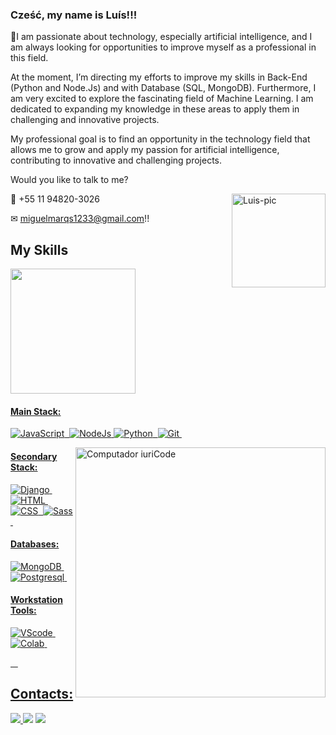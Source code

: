 ### Cześć, my name is Luís!!!

🌱I am passionate about technology, especially artificial intelligence, and I am always looking for opportunities to improve myself as a professional in this field.

At the moment, I’m directing my efforts to improve my skills in Back-End (Python and Node.Js) and with Database (SQL, MongoDB). Furthermore, I am very excited to explore the fascinating field of Machine Learning. I am dedicated to expanding my knowledge in these areas to apply them in challenging and innovative projects.

My professional goal is to find an opportunity in the technology field that allows me to grow and apply my passion for artificial intelligence, contributing to innovative and challenging projects.

Would you like to talk to me?

<img align="right" alt="Luis-pic" height="150" src="https://cdn.discordapp.com/attachments/914003234673274910/917981994317668382/Grenn_Tchaco.gif">

📱 +55 11 94820-3026

✉ miguelmarqs1233@gmail.com!!

## My Skills

<div align="left">
  <a href="https://github.com/miguelmarqs">
  <img height="200em" src="https://github-readme-stats.vercel.app/api/top-langs/?username=miguelmarqs&layout=compact&langs_count=7&theme=dark"/>
</div>


#### Main Stack:

![JavaScript](https://img.shields.io/badge/JavaScript-F7DF1E?style=for-the-badge&logo=javascript&logoColor=black)&nbsp;
![NodeJs](https://img.shields.io/badge/Node%20js-339933?style=for-the-badge&logo=nodedotjs&logoColor=white)
![Python](https://img.shields.io/badge/Python-14354C?style=for-the-badge&logo=python&logoColor=white)&nbsp;
![Git](https://img.shields.io/badge/GIT-E44C30?style=for-the-badge&logo=git&logoColor=white)&nbsp;

<img src="https://raw.githubusercontent.com/MicaelliMedeiros/micaellimedeiros/master/image/computer-illustration.png" min-width="400px" max-width="400px" width="400px" align="right" alt="Computador iuriCode">

#### Secondary Stack:

![Django](https://img.shields.io/badge/Django-092E20?style=for-the-badge&logo=django&logoColor=white)&nbsp;
![HTML](https://img.shields.io/badge/HTML5-E34F26?style=for-the-badge&logo=html5&logoColor=white)&nbsp;
![CSS](https://img.shields.io/badge/CSS3-1572B6?style=for-the-badge&logo=css3&logoColor=white)&nbsp;
![Sass](https://img.shields.io/badge/Sass-CC6699?style=for-the-badge&logo=sass&logoColor=white)&nbsp;

#### Databases:

![MongoDB](https://img.shields.io/badge/MongoDB-4EA94B?style=for-the-badge&logo=mongodb&logoColor=white)&nbsp;
![Postgresql](https://img.shields.io/badge/PostgreSQL-316192?style=for-the-badge&logo=postgresql&logoColor=white)&nbsp;

#### Workstation Tools:

![VScode](https://img.shields.io/badge/vscode-4285F4?style=for-the-badge&logo=vscode&logoColor=white)&nbsp;
![Colab](https://img.shields.io/badge/Colab-F9AB00?style=for-the-badge&logo=googlecolab&color=525252)&nbsp;

&nbsp;
&nbsp;

## Contacts:

<div> 
<a href="https://www.instagram.com/_lsmgl" target="_blank"><img src="https://img.shields.io/badge/-Instagram-%23E4405F?style=for-the-badge&logo=instagram&logoColor=white">
</a>
<a href = "mailto:contato.miguelmarqs1233@gmail.com"> <img src="https://img.shields.io/badge/-Gmail-%23333?style=for-the-badge&logo=gmail&logoColor=white" target="_blank"></a>
<a href="https://www.linkedin.com/in/miguelmarqs/" target="_blank"><img src="https://img.shields.io/badge/-LinkedIn-%230077B5?style=for-the-badge&logo=linkedin&logoColor=white"  target="_blank"></a> 
</div>&nbsp;&nbsp;
